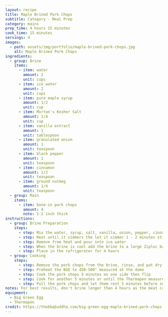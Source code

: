 ```yaml
---
layout: recipe
title: Maple Brined Pork Chops
subtitle: Category - Meal Prep
category: mains
prep_time: 4 hours 15 minutes
cook_time: 15 minutes
servings: 4
images:
  - path: assets/img/portfolio/maple-brined-pork-chops.jpg
    alt: Maple Brined Pork Chops
ingredients:
  - group: Brine
    items:
      - item: water
        amount: 2
        unit: cups
      - item: ice water
        amount: 2
        unit: cups
      - item: pure maple syrup
        amount: 1/2
        unit: cup
      - item: Morton's Kosher Salt
        amount: 1/4
        unit: cup
      - item: vanilla extract
        amount: 1
        unit: tablespoon
      - item: granulated onion
        amount: 1
        unit: teaspoon
      - item: black pepper
        amount: 1
        unit: teaspoon
      - item: cinnamon
        amount: 1/2
        unit: teaspoon
      - item: ground nutmeg
        amount: 1/4
        unit: teaspoon
  - group: Main
    items:
      - item: bone-in pork chops
        amount: 4
        note: 1-2 inch thick
instructions:
  - group: Brine Preparation
    steps:
      - step: Mix the water, syrup, salt, vanilla, onion, pepper, cinnamon, and nutmeg in a medium sauce pan
      - step: Heat until it simmers the let it simmer 1 - 2 minutes stirring frequently
      - step: Remove from heat and pour into ice water
      - step: When the brine is cool add the brine to a large Ziploc bag with the pork chops
      - step: Place in the refrigerator for 4 hours
  - group: Cooking
    steps:
      - step: Remove the pork chops from the brine, rinse, and pat dry
      - step: Preheat the BGE to 450-500° measured at the dome
      - step: Cook the pork chops 5 minutes on one side then flip
      - step: Cook for another 5 minutes or until the Thermapen measures 145°
      - step: Pull the pork chops and let them rest 5 minutes before serving
notes: For best results, don't brine longer than 4 hours as the meat can become too salty. Make sure to rinse the chops well after brining.
equipment:
  - Big Green Egg
  - Thermapen
credit: https://thebbqbuddha.com/big-green-egg-maple-brined-pork-chops
---
```

